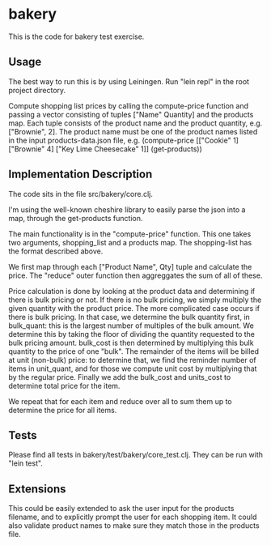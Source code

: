 # bakery

This is the code for bakery test exercise.

## Usage

The best way to run this is by using Leiningen. Run "lein repl" in the root project directory.

Compute shopping list prices by calling the compute-price function and passing a vector consisting of tuples ["Name" Quantity] and the products map. Each tuple consists of the product name and the product quantity, e.g. ["Brownie", 2]. The product name must be one of the product names listed in the input products-data.json file, e.g.
(compute-price [["Cookie" 1] ["Brownie" 4] ["Key Lime Cheesecake" 1]] (get-products))

## Implementation Description

The code sits in the file src/bakery/core.clj.

I'm using the well-known cheshire library to easily parse the json into a map, through the get-products function.

The main functionality is in the "compute-price" function. This one takes two arguments, shopping_list and a products map. The shopping-list has the format described above.

We first map through each ["Product Name", Qty] tuple and calculate the price. The "reduce" outer function then aggreggates the sum of all of these.

Price calculation is done by looking at the product data and determining if there is bulk pricing or not. If there is no bulk pricing, we simply multiply the given quantity with the product price.
The more complicated case occurs if there is bulk pricing. In that case, we determine the bulk quantity first, in bulk_quant: this is the largest number of multiples of the bulk amount. We determine this by taking the floor of dividing the quantity requested to the bulk pricing amount. bulk_cost is then determined by multiplying this bulk quantity to the price of one "bulk". The remainder of the items will be billed at unit (non-bulk) price: to determine that, we find the reminder number of items in unit_quant, and for those we compute unit cost by multiplying that by the regular price. Finally we add the bulk_cost and units_cost to determine total price for the item.

We repeat that for each item and reduce over all to sum them up to determine the price for all items.

## Tests

Please find all tests in bakery/test/bakery/core_test.clj. They can be run with "lein test".

## Extensions

This could be easily extended to ask the user input for the products filename, and to explicitly prompt the user for each shopping item. It could also validate product names to make sure they match those in the products file.


